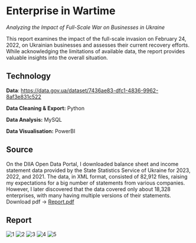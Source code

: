 # Enterprise in Wartime
_Analyzing the Impact of Full-Scale War on Businesses in Ukraine_

This report examines the impact of the full-scale invasion on February 24, 2022, on Ukrainian businesses and assesses their current recovery efforts.  While acknowledging the limitations of available data, the report provides valuable insights into the overall situation.

## Technology
**Data**: https://data.gov.ua/dataset/7436ae83-dfc1-4836-9962-8af3e831c522

**Data Cleaning & Export:** Python 

**Data Analysis:** MySQL

**Data Visualisation:** PowerBI

## Source 
On the DIIA Open Data Portal, I downloaded balance sheet and income statement data provided by the State Statistics Service of Ukraine for 2023, 2022, and 2021. The data, in XML format, consisted of 82,912 files, raising my expectations for a big number of statements from various companies. However, I later discovered that the data covered only about 18,328 enterprises, with many having multiple versions of their statements.
Download pdf -> [Report.pdf](https://github.com/user-attachments/files/15976729/Report.pdf)

## Report
![1](https://github.com/cheredarykk/Enterprise-in-Wartime/assets/39804524/1c258398-1731-4123-aba0-c0adb12c8e58)
![2](https://github.com/cheredarykk/Enterprise-in-Wartime/assets/39804524/3382a59c-3b60-43fa-b48e-db02f539069f)
![3](https://github.com/cheredarykk/Enterprise-in-Wartime/assets/39804524/a44fc8ec-fa94-44cb-a487-f77243b6ad1b)
![4](https://github.com/cheredarykk/Enterprise-in-Wartime/assets/39804524/c98d8c3c-a5f8-4913-a75e-f399353cd196)
![5](https://github.com/cheredarykk/Enterprise-in-Wartime/assets/39804524/8f3112e2-01af-4589-a053-890796b219a3)










